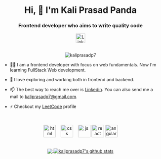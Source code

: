 <h1 align="center"> Hi, 👋 I'm Kali Prasad Panda</h1>

<h3 align="center">Frontend developer who aims to write quality code</h3>

<div align=center>
  <a href="https://www.linkedin.com/in/kaliprasadp7/"><img src="https://cdn.worldvectorlogo.com/logos/linkedin-icon-2.svg" title="Linkedin" alt="Linkedin Account" width="30"/></a>
  <br><br>
 <p><img src="https://komarev.com/ghpvc/?username=kaliprasadp7" alt="kaliprasadp7" /></p>
</div>

- 👨‍💻 I am a frontend developer with focus on web fundamentals. Now I'm learning FullStack Web development.

- 🧭 I love exploring and working both in frontend and backend.

- 📫 The best way to reach me over is [Linkedin](https://www.linkedin.com/in/kali-prasad-panda). You can also send me a mail to kaliprasadp7@gmail.com.

- ⚡ Checkout my [LeetCode](https://leetcode.com/kaliprasadp7/) profile

<br>

<p align="center">
  <img src="https://upload.wikimedia.org/wikipedia/commons/thumb/6/61/HTML5_logo_and_wordmark.svg/2048px-HTML5_logo_and_wordmark.svg.png" alt="html" width="auto" height="40">&nbsp;&nbsp;&nbsp;
  <img src='https://upload.wikimedia.org/wikipedia/commons/thumb/d/d5/CSS3_logo_and_wordmark.svg/1200px-CSS3_logo_and_wordmark.svg.png' alt="css" width="auto" height="40">&nbsp;&nbsp;&nbsp;
  <img src='https://upload.wikimedia.org/wikipedia/commons/6/6a/JavaScript-logo.png' height='40' width='auto' alt="js">
  <img src="https://upload.wikimedia.org/wikipedia/commons/thumb/a/a7/React-icon.svg/1280px-React-icon.svg.png" alt="react" width="auto" height="40"/>
  <img src="https://upload.wikimedia.org/wikipedia/commons/thumb/2/27/PHP-logo.svg/1067px-PHP-logo.svg.png?20180502235434" alt="angular" width="40" height="40"/>
<p align="center">
  
<br>

<a href="https://github.com/kaliprasadp7/github-readme-stats">
  <img align="center" src="https://github-readme-stats.vercel.app/api/top-langs/?username=kaliprasadp7&theme=radical&hide=glsl,python" />
</a>
<a href="https://github.com/kaliprasadp7/github-readme-stats">
  <img align="center" src="https://github-readme-stats.vercel.app/api?username=kaliprasadp7&show_icons=true&theme=radical&line_height=27" alt="kaliprasadp7's github stats" />
</a>
